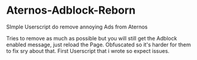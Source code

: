 # Aternos-Adblock-Reborn
SImple Userscript do remove annoying Ads from Aternos

Tries to remove as much as possible but you will still get the Adblock enabled message, just reload the Page.
Obfuscated so it's harder for them to fix sry about that.
First Userscript that i wrote so expect issues.
